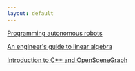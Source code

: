 ```yaml
---
layout: default
---
```


[Programming autonomous robots](blog/robot-programming) 

[An engineer's guide to linear algebra](blog/linear-algebra) 

[Introduction to C++ and OpenSceneGraph](blog/C++)

